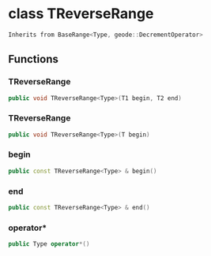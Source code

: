 # class TReverseRange


```cpp
Inherits from BaseRange<Type, geode::DecrementOperator>
```



## Functions

### TReverseRange

```cpp
public void TReverseRange<Type>(T1 begin, T2 end)
```


### TReverseRange

```cpp
public void TReverseRange<Type>(T begin)
```


### begin

```cpp
public const TReverseRange<Type> & begin()
```


### end

```cpp
public const TReverseRange<Type> & end()
```


### operator*

```cpp
public Type operator*()
```




